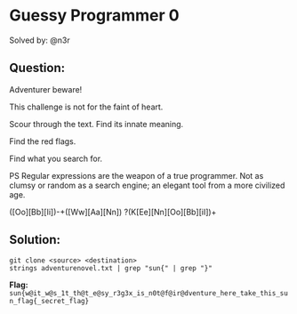 # Guessy Programmer 0

Solved by: @n3r

## Question:
Adventurer beware!

This challenge is not for the faint of heart.

Scour through the text. Find its innate meaning.

Find the red flags.

Find what you search for.

PS
Regular expressions are the weapon of a true programmer. Not as clumsy or random as a search engine; an elegant tool from a more civilized age.

([Oo][Bb][Ii])-+([Ww][Aa][Nn]) ?(K[Ee][Nn][Oo][Bb][iI])+

## Solution:
```
git clone <source> <destination>
strings adventurenovel.txt | grep "sun{" | grep "}"
```

**Flag:** `sun{w@it_w@s_1t_th@t_e@sy_r3g3x_is_n0t@f@ir@dventure_here_take_this_sun_flag{_secret_flag}`
